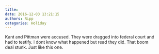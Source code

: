 ```yaml
---
title: 
date: 2016-12-03 13:21:15
authors: Ripp
categories: Holiday
---
```


 Kant and Pittman were accused. They were dragged into federal court and had to testify. I dont know what happened but read they did. That boom deal stunk. Just like this one. 